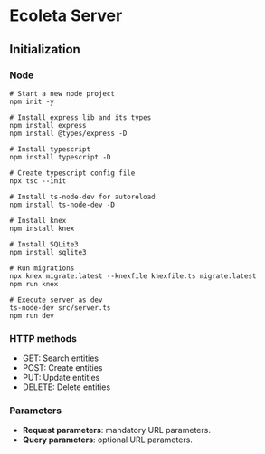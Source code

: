# Ecoleta Server

## Initialization

### Node

```shell
# Start a new node project
npm init -y

# Install express lib and its types
npm install express
npm install @types/express -D

# Install typescript
npm install typescript -D

# Create typescript config file
npx tsc --init

# Install ts-node-dev for autoreload
npm install ts-node-dev -D

# Install knex
npm install knex

# Install SQLite3
npm install sqlite3

# Run migrations
npx knex migrate:latest --knexfile knexfile.ts migrate:latest
npm run knex

# Execute server as dev
ts-node-dev src/server.ts
npm run dev
```

### HTTP methods

- GET: Search entities
- POST: Create entities
- PUT: Update entities
- DELETE: Delete entities

### Parameters

- **Request parameters**: mandatory URL parameters.
- **Query parameters**: optional URL parameters.
